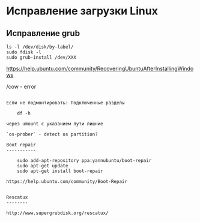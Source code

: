 Исправление загрузки Linux
==========================

Исправление grub
----------------

	ls -l /dev/disk/by-label/
	sudo fdisk -l
	sudo grub-install /dev/XXX

https://help.ubuntu.com/community/RecoveringUbuntuAfterInstallingWindows

/cow - error
~~~~~~~~~~~~

Если не подмонтировать: Подключенные разделы

    df -h 

через umount с указанием пути лишние

`os-prober` - detect os partition?

Boot repair
-----------

	sudo add-apt-repository ppa:yannubuntu/boot-repair
	sudo apt-get update
	sudo apt-get install boot-repair

https://help.ubuntu.com/community/Boot-Repair


Rescatux
--------

http://www.supergrubdisk.org/rescatux/